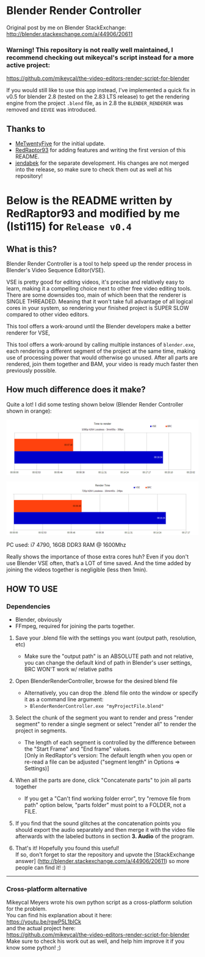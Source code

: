 # Blender Render Controller

Original post by me on Blender StackExchange: http://blender.stackexchange.com/a/44906/20611

### Warning! This repository is not really well maintained, I recommend checking out mikeycal's script instead for a more active project:
https://github.com/mikeycal/the-video-editors-render-script-for-blender

If you would still like to use this app instead, I've implemented a quick fix in v0.5 for blender 2.8 (tested on the 2.83 LTS release) to get the rendering engine from the project `.blend` file, as in 2.8 the `BLENDER_RENDERER` was removed and `EEVEE` was introduced.

## Thanks to

* [MeTwentyFive](https://github.com/MeTwentyFive/BlenderRenderController) for the initial update.
* [RedRaptor93](https://github.com/RedRaptor93/BlenderRenderController/) for adding features and writing the first version of this README.
* [jendabek](https://github.com/jendabek/BlenderRenderController) for the separate development. His changes are not merged into the release, so make sure to check them out as well at his repository!

# Below is the README written by RedRaptor93 and modified by me (Isti115) for `Release v0.4`

## What is this?
Blender Render Controller is a tool to help speed up the render process in Blender's Video Sequence Editor(VSE).

VSE is pretty good for editing videos, it's precise and relatively easy to learn, making it a compelling choice next to other free video editing tools. There are some downsides too, main of which been that the renderer is SINGLE THREADED. Meaning that it won't take full advantage of all logical cores in your system, so rendering your finished project is SUPER SLOW compared to other video editors.

This tool offers a work-around until the Blender developers make a better renderer for VSE, 

This tool offers a work-around by calling multiple instances of `blender.exe`, each rendering a different segment of the project at the same time, making use of processing power that would otherwise go unused. After all parts are rendered, join them together and BAM, your video is ready much faster then previously possible.

## How much difference does it make?
Quite a lot! I did some testing shown below (Blender Render Controller shown in orange):

![Test3](https://raw.githubusercontent.com/RedRaptor93/BlenderRenderController/multiPlat/BlenderRenderController/extras/brc%20graph%201080p.png)

![Test1](https://raw.githubusercontent.com/RedRaptor93/BlenderRenderController/multiPlat/BlenderRenderController/extras/brc%20graph%20720p.png)

PC used: i7 4790, 16GB DDR3 RAM @ 1600Mhz

Really shows the importance of those extra cores huh? Even if you don't use Blender VSE often, that’s a LOT of time saved. And the time added by joining the videos together is negligible (less then 1min).

## HOW TO USE

### Dependencies
- Blender, obviously
- FFmpeg, required for joining the parts together.

1. Save your .blend file with the settings you want (output path, resolution, etc)

	- Make sure the "output path" is an ABSOLUTE path and not relative, you can change the default kind of path in Blender's user settings, BRC WON'T work w/ relative paths
	
2. Open BlenderRenderController, browse for the desired blend file

	- Alternatively, you can drop the .blend file onto the window or specify it as a command line argument:  
	`> BlenderRenderController.exe "myProjectFile.blend"`
	
3. Select the chunk of the segment you want to render and press "render segment" to render a single segment or select "render all" to render the project in segments.

	- The length of each segment is controlled by the difference between the "Start Frame" and "End frame" values.  
	[Only in RedRaptor's version: The default length when you open or re-read a file can be adjusted ("segment length" in Options => Settings)]
	
4. When all the parts are done, click "Concatenate parts" to join all parts together

	- If you get a "Can't find working folder error", try "remove file from path" option below, "parts folder" must point to a FOLDER, not a FILE.
	
5. If you find that the sound glitches at the concatenation points you should export the audio separately and then merge it with the video file afterwards with the labeled buttons in section __3. Audio__ of the program.

6. That's it! Hopefully you found this useful!  
If so, don't forget to star the repository and upvote the [StackExchange answer] (http://blender.stackexchange.com/a/44906/20611) so more people can find it! :)
---
### Cross-platform alternative
Mikeycal Meyers wrote his own python script as a cross-platform solution for the problem.  
You can find his explanation about it here:   
https://youtu.be/rgwP5L1bICk  
and the actual project here:  
https://github.com/mikeycal/the-video-editors-render-script-for-blender  
Make sure to check his work out as well, and help him improve it if you know some python! ;)
